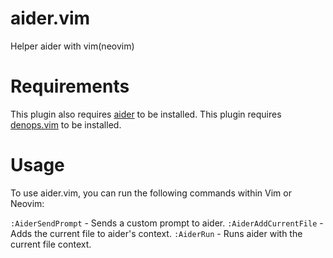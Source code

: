 # aider.vim

Helper aider with vim(neovim)

# Requirements

This plugin also requires [aider](https://github.com/paul-gauthier/aider) to be
installed. This plugin requires
[denops.vim](https://github.com/vim-denops/denops.vim) to be installed.

# Usage

To use aider.vim, you can run the following commands within Vim or Neovim:

`:AiderSendPrompt` - Sends a custom prompt to aider. `:AiderAddCurrentFile` -
Adds the current file to aider's context. `:AiderRun` - Runs aider with the
current file context.
